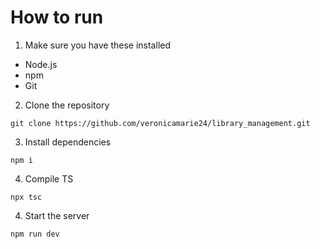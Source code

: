 # How to run
1. Make sure you have these installed
- Node.js
- npm
- Git

2. Clone the repository
```
git clone https://github.com/veronicamarie24/library_management.git
```

3. Install dependencies
```
npm i
```

4. Compile TS
```
npx tsc
```

4. Start the server
```
npm run dev
```